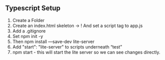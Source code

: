 ## Typescript Setup

1. Create a Folder
2. Create an index.html skeleton -> ! And set a script tag to app.js
3. Add a .gitignore
4. Set npm init -y
5. Then npm install —save-dev lite-server
6. Add "start": "lite-server" to scripts underneath “test”
7. npm start - this will start the lite server so we can see changes directly.
